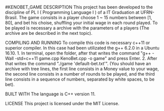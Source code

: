 #KENOBET_GAME
DESCRIPTION
This project has been developed to the discipline of PL I ( Programming Language I ) of a IT Graduation at UFRN-Brasil. The game consists in a player choose 1 ~ 15 numbers between [1, 80], and bet his choise, shuffling your initial wage in each round played. To be played is necessary a archive with the parameters of a players (The archive are be described in the next topic).


COMPILING AND RUNNING
To compile this code is necessary c++11 or superior compiler. In this case had been utilizated the g++ 6.2.0 in a Ubuntu 16.10.
	1. In terminal, open the folder, after that writes the command "g++ -Wall -std=c++11 game.cpp KenoBet.cpp -o game" and press Enter.
	2. After that writes the command "./game 'default-bet.txt'". (You should have an archive with tree lines, the first line consists in a Money value to your wage, the second line consists in a number of rounds to be played, and the third line consists in a sequence of numbers, separated by white spaces, to be bet).


BUILT WITH 
The language is C++ version 11.

LICENSE
This project is licensed under the MIT License.